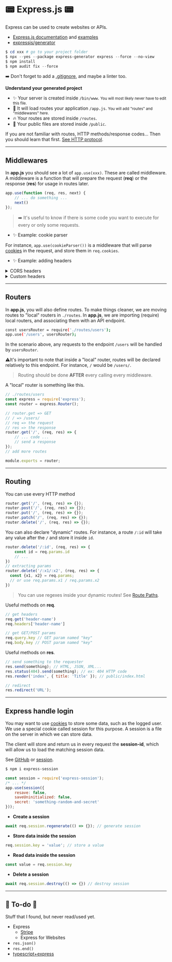 # 📟 Express.js 📟

<div class="row row-cols-md-2"><div>

Express can be used to create websites or APIs.

* [Express.js documentation](https://expressjs.com/) and [examples](https://expressjs.com/en/starter/examples.html)
* [expressjs/generator](https://github.com/expressjs/generator)

```powershell
$ cd xxx # go to your project folder
$ npx --yes --package express-generator express --force --no-view
$ npm install
$ npm audit fix --force
```

➡️ Don't forget to add a [.gitignore](/tools-and-frameworks/vcs/git/_general/index.md#-gitignore), and maybe a linter too.
</div><div>

**Understand your generated project**

* ✨ Your server is created inside `/bin/www`. <small>You will most likely never have to edit this file.</small>
* 🍹 It will load routes your application `/app.js`. <small>You will add "routes" and "middlewares" here.</small>
* 🔥 Your routes are stored inside `/routes`.
* 💐 Your public files are stored inside `/public`.

If you are not familiar with routes, HTTP methods/response codes... Then you should learn that first. [See HTTP protocol](/operating-systems/networking/protocols/http.md).

</div></div>

<hr class="sep-both">

## Middlewares

<div class="row row-cols-md-2"><div>

In **app.js** you should see a lot of `app.use(xxx)`. These are called middleware. A middleware is a function that will prepare the request (**req**) or the response (**res**) for usage in routes later.

```javascript
app.use(function (req, res, next) {
    // ... do something ...
    next()
});
```

> ➡️ It's useful to know if there is some code you want to execute for every or only some requests.

</div><div>

* ✨ Example: cookie parser

For instance, `app.use(cookieParser())` is a middleware that will parse [cookies](/programming-languages/web/_general/random/cookies.md) in the request, and store them in `req.cookies`.

* ✨ Example: adding headers

<details class="details-n">
<summary>CORS headers</summary>

See also [Express.js/cors middleware](https://github.com/expressjs/cors).

```javascript
const cors = require('cors');
app.use(
    cors({
        origin: 'http://localhost', // ex: allow localhost
        methods: ["GET", "POST", "PATCH", "PUT", "OPTIONS", "HEAD"],
        allowedHeaders: ['X-Requested-With', 'content-type']
    })
);
```

Allowing browsers to fetch cookies

```diff
methods: [...],
+ credentials: true,
```

If you want to use `origin: '*'` (any) with credentials

```diff
- origin: '*',
+ origin: [ /.*/ ],
...
credentials: true,
```

Allowing multiple origins <small>(you can use regexes...)</small>

```diff
- origin: 'URL',
+ origin: ['http://localhost', 'http://127.0.0.1' ],
```
</details>

<details class="details-n">
<summary>Custom headers</summary>

```javascript
app.use(function (req, res, next) {
    res.setHeader('Access-Control-Expose-Headers', 'Custom-header');
    res.setHeader('Custom-header', 'value');
    next()
});
```
</details>

</div></div>

<hr class="sep-both">

## Routers

<div class="row row-cols-md-2"><div>

In **app.js**, you will also define routes. To make things cleaner, we are moving routes to "local" routers in `./routes`. In **app.js**, we are importing (require) local routers, and associating them with an API endpoint.

```bash
const usersRouter = require('./routes/users');
app.use('/users', usersRouter);
```

In the scenario above, any requests to the endpoint `/users` will be handled by `usersRouter`. 

⚠️It's important to note that inside a "local" router, routes will be declared relatively to this endpoint. For instance, `/` would be `/users/`.

> Routing should be done **AFTER** every calling every middleware.
</div><div>

A "local" router is something like this.

```javascript
// ./routes/users
const express = require('express');
const router = express.Router();

// router.get => GET
// / => /users/
// req => the request
// res => the response
router.get('/', (req, res) => {
    // ... code ...
    // send a response
});
// add more routes

module.exports = router;
```
</div></div>

<hr class="sep-both">

## Routing

<div class="row row-cols-md-2"><div>

You can use every HTTP method

```javascript
router.get('/', (req, res) => {});
router.post('/', (req, res) => {});
router.put('/', (req, res) => {});
router.patch('/', (req, res) => {});
router.delete('/', (req, res) => {});
```

You can also declare "dynamic" routes. For instance, a route `/:id` will take any value after the `/` and store it inside `id`.

```javascript
router.delete('/:id', (req, res) => {
    const id = req.params.id
    // ...
})
// extracting params
router.delete('/:x1/:x2', (req, res) => {
  const {x1, x2} = req.params;
  // or use req.params.x1 / req.params.x2
})
```

> You can use regexes inside your dynamic routes! See [Route Paths](https://expressjs.com/en/guide/routing.html#route-paths).

</div><div>

Useful methods on **req**.

```javascript
// get headers
req.get('header-name')
req.headers['header-name']

// get GET/POST params
req.query.key // GET param named "key"
req.body.key // POST param named "key"
```

Useful methods on **res**.

```javascript
// send something to the requester
res.send(something); // HTML, JSON, XML...
res.status(404).send(something); // ex: 404 HTTP code
res.render('index', { title: 'Title' }); // public/index.html

// redirect
res.redirect('URL');
```
</div></div>

<hr class="sep-both">

## Express handle login

<div class="row row-cols-md-2"><div>

You may want to use [cookies](/programming-languages/web/_general/random/cookies.md) to store some data, such as the logged user. We use a special cookie called session for this purpose. A session is a file on the server in which we can store data.

The client will store and return us in every request the **session-id**, which will allow us to load the matching session data.

See [GitHub](https://github.com/expressjs/session) or [session](https://expressjs.com/en/resources/middleware/session.html).

```bash
$ npm i express-session
```

```javascript
const session = require('express-session');
/* ... */
app.use(session({
    resave: false,
    saveUninitialized: false,
    secret: 'something-random-and-secret'
}));
```
</div><div>

* **Create a session**

```javascript
await req.session.regenerate(() => {}); // generate session
```

* **Store data inside the session**

```javascript
req.session.key = 'value'; // store a value
```

* **Read data inside the session**

```javascript
const value = req.session.key
```

* **Delete a session**

```javascript
await req.session.destroy(() => {}) // destroy session
```
</div></div>

<hr class="sep-both">

## 👻 To-do 👻

Stuff that I found, but never read/used yet.

<div class="row row-cols-md-2"><div>

* Express
  * [Stripe](https://www.youtube.com/watch?v=rPR2aJ6XnAc)
  * Express for Websites
* `res.json()`
* `res.end()`
* [typescript+express](https://blog.logrocket.com/how-to-set-up-node-typescript-express/)
</div><div>
</div></div>